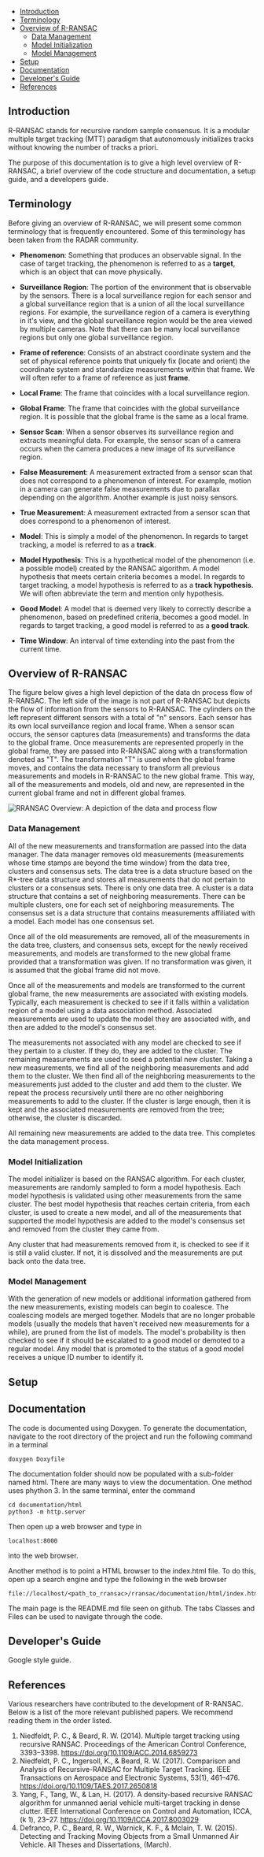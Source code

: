 - [Introduction](#introduction)
- [Terminology](#terminology)
- [Overview of R-RANSAC](#overview-of-r-ransac)
  * [Data Management](#data-management)
  * [Model Initialization](#model-initialization)
  * [Model Management](#model-management)
- [Setup](#setup)
- [Documentation](#documentation)
- [Developer's Guide](#developer-s-guide)
- [References](#references)



## Introduction
R-RANSAC stands for recursive random sample consensus. It is a modular multiple target tracking (MTT) paradigm that autonomously initializes tracks without knowing the number of tracks a priori. 

The purpose of this documentation is to give a high level overview of R-RANSAC, a brief overview of the code structure and documentation, a setup guide, and a developers guide.

## Terminology 
Before giving an overview of R-RANSAC, we will present some common terminology that is frequently encountered. Some of this terminology has been taken from the RADAR community. 

* **Phenomenon**: Something that produces an observable signal. In the case of target tracking, the phenomenon is referred to as a **target**, which is an object that can move physically.

* **Surveillance Region**: The portion of the environment that is observable by the sensors. There is a local surveillance region for each sensor and a global surveillance region that is a union of all the local surveillance regions. For example, the surveillance region of a camera is everything in it's view, and the global surveillance region would be the area viewed by multiple cameras. Note that there can be many local surveillance regions but only one global surveillance region. 

* **Frame of reference**: Consists of an abstract coordinate system and the set of physical reference points that uniquely fix (locate and orient) the coordinate system and standardize measurements within that frame. We will often refer to a frame of reference as just **frame**.

* **Local Frame**: The frame that coincides with a local surveillance region.

* **Global Frame**: The frame that coincides with the global surveillance region. It is possible that the global frame is the same as a local frame. 

* **Sensor Scan**: When a sensor observes its surveillance region and extracts meaningful data. For example, the sensor scan of a camera occurs when the camera produces a new image of its surveillance region. 

* **False Measurement**: A measurement extracted from a sensor scan that does not correspond to a phenomenon of interest. For example, motion in a camera can generate false measurements due to parallax depending on the algorithm. Another example is just noisy sensors. 

* **True Measurement**: A measurement extracted from a sensor scan that does correspond to a phenomenon of interest. 

* **Model**: This is simply a model of the phenomenon. In regards to target tracking, a model is referred to as a **track**.

* **Model Hypothesis**: This is a hypothetical model of the phenomenon (i.e. a possible model) created by the RANSAC algorithm. A model hypothesis that meets certain criteria becomes a model. In regards to target tracking, a model hypothesis is referred to as a **track hypothesis**. We will often abbreviate the term and mention only hypothesis.

* **Good Model**: A model that is deemed very likely to correctly describe a phenomenon, based on predefined criteria, becomes a good model. In regards to target tracking, a good model is referred to as a **good track**. 

* **Time Window**: An interval of time extending into the past from the current time. 




## Overview of R-RANSAC

The figure below gives a high level depiction of the data dn process flow of R-RANSAC. The left side of the image is not part of R-RANSAC but depicts the flow of information from the sensors to R-RANSAC. The cylinders on the left represent different sensors with a total of "n" sensors. Each sensor has its own local surveillance region and local frame. When a sensor scan occurs, the sensor captures data (measurements) and transforms the data to the global frame. Once measurements are represented properly in the global frame, they are passed into R-RANSAC along with a transformation denoted as "T". The transformation "T" is used when the global frame moves, and contains the data necessary to transform all previous measurements and models in R-RANSAC to the new global frame. This way, all of the measurements and models, old and new, are represented in the current global frame and not in different global frames. 

![RRANSAC Overview: A depiction of the data and process flow](/images/Overview.png )

### Data Management

All of the new measurements and transformation are passed into the data manager. The data manager removes old measurements (measurements whose time stamps are beyond the time window) from the data tree, clusters and consensus sets. The data tree is a data structure based on the R*-tree data structure and stores all measurements that do not pertain to clusters or a consensus sets. There is only one data tree. A cluster is a data structure that contains a set of neighboring measurements. There can be multiple clusters, one for each set of neighboring measurements. The consensus set is a data structure that contains measurements affiliated with a model. Each model has one consensus set. 

Once all of the old measurements are removed, all of the measurements in the data tree, clusters, and consensus sets, except for the newly received measurements, and models are transformed to the new global frame provided that a transformation was given. If no transformation was given, it is assumed that the global frame did not move. 

Once all of the measurements and models are transformed to the current global frame, the new measurements are associated with existing models. Typically, each measurement is checked to see if it falls within a validation region of a model using a data association method. Associated measurements are used to update the model they are associated with, and then are added to the model's consensus set.

The measurements not associated with any model are checked to see if they pertain to a cluster. If they do, they are added to the cluster. The remaining measurements are used to seed a potential new cluster. Taking a new measurements, we find all of the neighboring measurements and add them to the cluster. We then find all of the neighboring measurements to the measurements just added to the cluster and add them to the cluster. We repeat the process recursively until there are no other neighboring measurements to add to the cluster. If the cluster is large enough, then it is kept and the associated measurements are removed from the tree; otherwise, the cluster is discarded. 

All remaining new measurements are added to the data tree. This completes the data management process. 

### Model Initialization 

The model initializer is based on the RANSAC algorithm. For each cluster, measurements are randomly sampled to form a model hypothesis. Each model hypothesis is validated using other measurements from the same cluster. The best model hypothesis that reaches certain criteria, from each cluster, is used to create a new model, and all of the measurements that supported the model hypothesis are added to the model's consensus set and removed from the cluster they came from. 

Any cluster that had measurements removed from it, is checked to see if it is still a valid cluster. If not, it is dissolved and the measurements are put back onto the data tree. 

### Model Management

With the generation of new models or additional information gathered from the new measurements, existing models can begin to coalesce. The coalescing models are merged together. Models that are no longer probable models (usually the models that haven't received new measurements for a while), are pruned from the list of models. The model's probability is then checked to see if it should be escalated to a good model or demoted to a regular model. Any model that is promoted to the status of a good model receives a unique ID number to identify it. 


## Setup

## Documentation

The code is documented using Doxygen. To generate the documentation, navigate to the root directory of the project and run the following command in a terminal
```
doxygen Doxyfile
```

The documentation folder should now be populated with a sub-folder named html. There are many ways to view the documentation. One method uses phython 3. In the same terminal, enter the command

```
cd documentation/html
python3 -m http.server
```
Then open up a web browser and type in 
```
localhost:8000
```
into the web browser.

Another method is to point a HTML browser to the index.html file. To do this, open up a search engine and type the following in the web browser
```
file://localhost/<path_to_rransac>/rransac/documentation/html/index.html
```
The main page is the README.md file seen on github. The tabs Classes and Files can be used to navigate through the code. 


## Developer's Guide

Google style guide.

## References 

Various researchers have contributed to the development of R-RANSAC. Below is a list of the more relevant published papers. We recommend reading them in the order listed.

1. Niedfeldt, P. C., & Beard, R. W. (2014). Multiple target tracking using recursive RANSAC. Proceedings of the American Control Conference, 3393–3398. https://doi.org/10.1109/ACC.2014.6859273
2. Niedfeldt, P. C., Ingersoll, K., & Beard, R. W. (2017). Comparison and Analysis of Recursive-RANSAC for Multiple Target Tracking. IEEE Transactions on Aerospace and Electronic Systems, 53(1), 461–476. https://doi.org/10.1109/TAES.2017.2650818
3. Yang, F., Tang, W., & Lan, H. (2017). A density-based recursive RANSAC algorithm for unmanned aerial vehicle multi-target tracking in dense clutter. IEEE International Conference on Control and Automation, ICCA, (k 1), 23–27. https://doi.org/10.1109/ICCA.2017.8003029
4. Defranco, P. C., Beard, R. W., Warnick, K. F., & Mclain, T. W. (2015). Detecting and Tracking Moving Objects from a Small Unmanned Air Vehicle. All Theses and Dissertations, (March).



